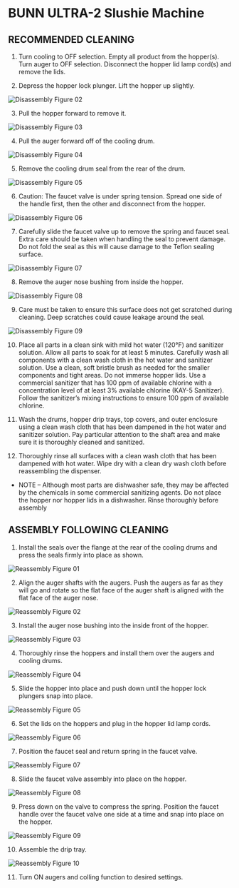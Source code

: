 # BUNN ULTRA-2 Slushie Machine

## RECOMMENDED CLEANING

1. Turn cooling to OFF selection. Empty all product from the hopper(s). Turn auger to OFF selection. Disconnect the hopper lid lamp cord(s) and remove the lids.

2. Depress the hopper lock plunger. Lift the hopper up slightly.

![Disassembly Figure 02](files/BunnUltra2/BunnUltra2_Disassemble_Figure02.png)

3. Pull the hopper forward to remove it.

![Disassembly Figure 03](files/BunnUltra2/BunnUltra2_Disassemble_Figure03.png)

4. Pull the auger forward off of the cooling drum.

![Disassembly Figure 04](files/BunnUltra2/BunnUltra2_Disassemble_Figure04.png)

5. Remove the cooling drum seal from the rear of the drum.

![Disassembly Figure 05](files/BunnUltra2/BunnUltra2_Disassemble_Figure05.png)

6. Caution: The faucet valve is under spring tension. Spread one side of the handle first, then the other and disconnect from the hopper.

![Disassembly Figure 06](files/BunnUltra2/BunnUltra2_Disassemble_Figure06.png)

7. Carefully slide the faucet valve up to remove the spring and faucet seal. Extra care should be taken when handling the seal to prevent damage. Do not fold the seal as this will cause damage to the Teflon sealing surface.

![Disassembly Figure 07](files/BunnUltra2/BunnUltra2_Disassemble_Figure07.png)

8. Remove the auger nose bushing from inside the hopper.

![Disassembly Figure 08](files/BunnUltra2/BunnUltra2_Disassemble_Figure08.png)

9. Care must be taken to ensure this surface does not get scratched during cleaning. Deep scratches could cause leakage around the seal.

![Disassembly Figure 09](files/BunnUltra2/BunnUltra2_Disassemble_Figure09.png)

10. Place all parts in a clean sink with mild hot water (120°F) and sanitizer solution. Allow all parts to soak for at least 5 minutes. Carefully wash all components with a clean wash cloth in the hot water and sanitizer solution. Use a clean, soft bristle brush as needed for the smaller components and tight areas. Do not immerse hopper lids. Use a commercial sanitizer that has 100 ppm of available chlorine with a concentration level of at least 3% available chlorine (KAY-5 Sanitizer). Follow the sanitizer’s mixing instructions to ensure 100 ppm of available chlorine.

11. Wash the drums, hopper drip trays, top covers, and outer enclosure using a clean wash cloth that has been dampened in the hot water and sanitizer solution. Pay particular attention to the shaft area and make sure it is thoroughly cleaned and sanitized.

12. Thoroughly rinse all surfaces with a clean wash cloth that has been dampened with hot water. Wipe dry with a clean dry wash cloth before reassembling the dispenser.

* NOTE – Although most parts are dishwasher safe, they may be affected by the chemicals in some commercial sanitizing agents. Do not place the hopper nor hopper lids in a dishwasher. Rinse thoroughly before assembly

## ASSEMBLY FOLLOWING CLEANING

1. Install the seals over the flange at the rear of the cooling drums and press the seals firmly into place as shown.

![Reassembly Figure 01](files/BunnUltra2/BunnUltra2_Reassemble_Figure01.png)

2. Align the auger shafts with the augers. Push the augers as far as they will go and rotate so the flat face of the auger shaft is aligned with the flat face of the auger nose.

![Reassembly Figure 02](files/BunnUltra2/BunnUltra2_Reassemble_Figure02.png)

3. Install the auger nose bushing into the inside front of the hopper.

![Reassembly Figure 03](files/BunnUltra2/BunnUltra2_Reassemble_Figure03.png)

4. Thoroughly rinse the hoppers and install them over the augers and cooling drums.

![Reassembly Figure 04](files/BunnUltra2/BunnUltra2_Reassemble_Figure04.png)

5. Slide the hopper into place and push down until the hopper lock plungers snap into place.

![Reassembly Figure 05](files/BunnUltra2/BunnUltra2_Reassemble_Figure05.png)

6. Set the lids on the hoppers and plug in the hopper lid lamp cords.

![Reassembly Figure 06](files/BunnUltra2/BunnUltra2_Reassemble_Figure06.png)

7. Position the faucet seal and return spring in the faucet valve.

![Reassembly Figure 07](files/BunnUltra2/BunnUltra2_Reassemble_Figure07.png)

8. Slide the faucet valve assembly into place on the hopper.

![Reassembly Figure 08](files/BunnUltra2/BunnUltra2_Reassemble_Figure08.png)

9. Press down on the valve to compress the spring. Position the faucet handle over the faucet valve one side at a time and snap into place on the hopper.

![Reassembly Figure 09](files/BunnUltra2/BunnUltra2_Reassemble_Figure09.png)

10. Assemble the drip tray.

![Reassembly Figure 10](files/BunnUltra2/BunnUltra2_Reassemble_Figure10.png)

11. Turn ON augers and colling function to desired settings.